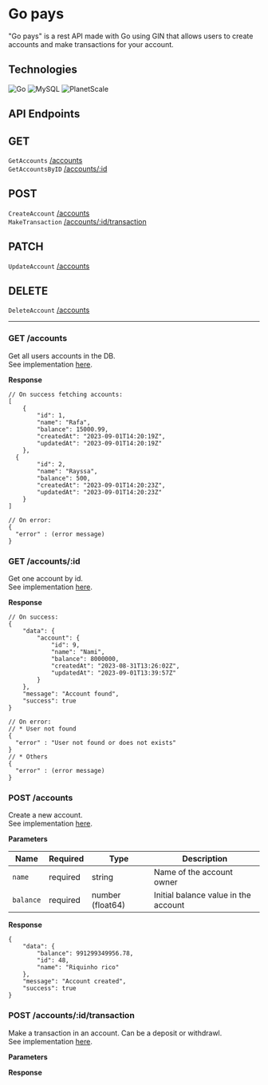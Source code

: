 # Go pays

"Go pays" is a rest API made with Go using GIN that allows users to create accounts and make transactions for your account.

## Technologies

![Go](https://img.shields.io/badge/go-%2300ADD8.svg?style=for-the-badge&logo=go&logoColor=white)
![MySQL](https://img.shields.io/badge/mysql-%2300f.svg?style=for-the-badge&logo=mysql&logoColor=white)
![PlanetScale](https://img.shields.io/badge/planetscale-%23000000.svg?style=for-the-badge&logo=planetscale&logoColor=white)

## API Endpoints

## GET

`GetAccounts` [/accounts](#get-accounts) <br/>
`GetAccountsByID` [/accounts/:id](#get-accountsid) <br/>

## POST

`CreateAccount` [/accounts](#post-accounts) <br/>
`MakeTransaction` [/accounts/:id/transaction](#post-accountsidtransaction)<br/>

## PATCH

`UpdateAccount` [/accounts](#patch-accounts)<br/>

## DELETE

`DeleteAccount` [/accounts](#delete-accounts)<br/>

---

### GET /accounts

Get all users accounts in the DB. <br/>
See implementation [here](https://github.com/RafaZeero/go-pays/blob/5d6465e942796d247474438a3d9c118a36d2af0c/handler/accounts.go#L51).

**Response**

```
// On success fetching accounts:
[
	{
		"id": 1,
		"name": "Rafa",
		"balance": 15000.99,
		"createdAt": "2023-09-01T14:20:19Z",
		"updatedAt": "2023-09-01T14:20:19Z"
	},
  {
		"id": 2,
		"name": "Rayssa",
		"balance": 500,
		"createdAt": "2023-09-01T14:20:23Z",
		"updatedAt": "2023-09-01T14:20:23Z"
	}
]

// On error:
{
  "error" : (error message)
}
```

### GET /accounts/:id

Get one account by id. <br/>
See implementation [here](https://github.com/RafaZeero/go-pays/blob/5d6465e942796d247474438a3d9c118a36d2af0c/handler/accounts.go#L85).

**Response**

```
// On success:
{
	"data": {
		"account": {
			"id": 9,
			"name": "Nami",
			"balance": 8000000,
			"createdAt": "2023-08-31T13:26:02Z",
			"updatedAt": "2023-09-01T13:39:57Z"
		}
	},
	"message": "Account found",
	"success": true
}

// On error:
// * User not found
{
  "error" : "User not found or does not exists"
}
// * Others
{
  "error" : (error message)
}
```

### POST /accounts

Create a new account. <br/>
See implementation [here](https://github.com/RafaZeero/go-pays/blob/5d6465e942796d247474438a3d9c118a36d2af0c/handler/accounts.go#L11).

**Parameters**

| Name      | Required | Type             | Description                          |
| --------- | -------- | ---------------- | ------------------------------------ |
| `name`    | required | string           | Name of the account owner            |
| `balance` | required | number (float64) | Initial balance value in the account |

**Response**

```
{
	"data": {
		"balance": 991299349956.78,
		"id": 48,
		"name": "Riquinho rico"
	},
	"message": "Account created",
	"success": true
}
```

### POST /accounts/:id/transaction

Make a transaction in an account. Can be a deposit or withdrawl. <br/>
See implementation [here](https://github.com/RafaZeero/go-pays/blob/5d6465e942796d247474438a3d9c118a36d2af0c/handler/accounts.go#L224).

**Parameters**

**Response**
